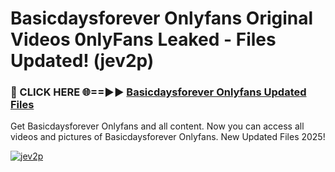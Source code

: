 # Basicdaysforever Onlyfans Original Videos 0nlyFans Leaked - Files Updated! (jev2p)

<h3>🔴 CLICK HERE 🌐==►► <a href="https://tinyurl.com/2m67pmp6" rel="nofollow">Basicdaysforever Onlyfans Updated Files</a></h3>

Get Basicdaysforever Onlyfans and all content. Now you can access all videos and pictures of Basicdaysforever Onlyfans. New Updated Files 2025!

[![jev2p](https://i.imgur.com/H4QAA4z.gif)](https://tinyurl.com/2m67pmp6)